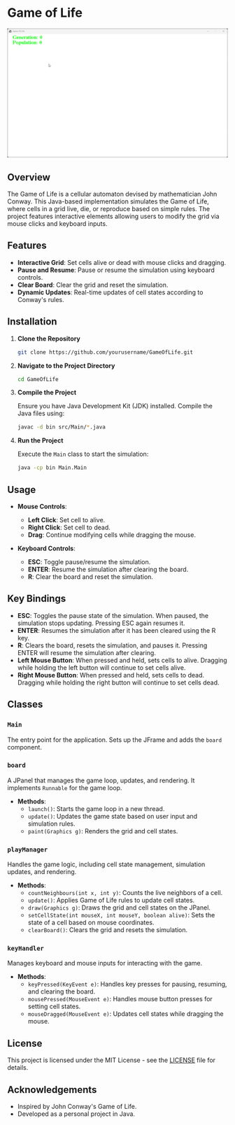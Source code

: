 # Game of Life

![Game of Life](screenshots/gameOfLife.gif)

## Overview

The Game of Life is a cellular automaton devised by mathematician John Conway. This Java-based implementation simulates the Game of Life, where cells in a grid live, die, or reproduce based on simple rules. The project features interactive elements allowing users to modify the grid via mouse clicks and keyboard inputs.

## Features

- **Interactive Grid**: Set cells alive or dead with mouse clicks and dragging.
- **Pause and Resume**: Pause or resume the simulation using keyboard controls.
- **Clear Board**: Clear the grid and reset the simulation.
- **Dynamic Updates**: Real-time updates of cell states according to Conway's rules.

## Installation

1. **Clone the Repository**

   ```bash
   git clone https://github.com/yourusername/GameOfLife.git
   ```

2. **Navigate to the Project Directory**

   ```bash
   cd GameOfLife
   ```

3. **Compile the Project**

   Ensure you have Java Development Kit (JDK) installed. Compile the Java files using:

   ```bash
   javac -d bin src/Main/*.java
   ```

4. **Run the Project**

   Execute the `Main` class to start the simulation:

   ```bash
   java -cp bin Main.Main
   ```

## Usage

- **Mouse Controls**:
    - **Left Click**: Set cell to alive.
    - **Right Click**: Set cell to dead.
    - **Drag**: Continue modifying cells while dragging the mouse.

- **Keyboard Controls**:
    - **ESC**: Toggle pause/resume the simulation.
    - **ENTER**: Resume the simulation after clearing the board.
    - **R**: Clear the board and reset the simulation.

## Key Bindings

- **ESC**: Toggles the pause state of the simulation. When paused, the simulation stops updating. Pressing ESC again resumes it.
- **ENTER**: Resumes the simulation after it has been cleared using the R key.
- **R**: Clears the board, resets the simulation, and pauses it. Pressing ENTER will resume the simulation after clearing.
- **Left Mouse Button**: When pressed and held, sets cells to alive. Dragging while holding the left button will continue to set cells alive.
- **Right Mouse Button**: When pressed and held, sets cells to dead. Dragging while holding the right button will continue to set cells dead.

## Classes

### `Main`

The entry point for the application. Sets up the JFrame and adds the `board` component.

### `board`

A JPanel that manages the game loop, updates, and rendering. It implements `Runnable` for the game loop.

- **Methods**:
    - `launch()`: Starts the game loop in a new thread.
    - `update()`: Updates the game state based on user input and simulation rules.
    - `paint(Graphics g)`: Renders the grid and cell states.

### `playManager`

Handles the game logic, including cell state management, simulation updates, and rendering.

- **Methods**:
    - `countNeighbours(int x, int y)`: Counts the live neighbors of a cell.
    - `update()`: Applies Game of Life rules to update cell states.
    - `draw(Graphics g)`: Draws the grid and cell states on the JPanel.
    - `setCellState(int mouseX, int mouseY, boolean alive)`: Sets the state of a cell based on mouse coordinates.
    - `clearBoard()`: Clears the grid and resets the simulation.

### `keyHandler`

Manages keyboard and mouse inputs for interacting with the game.

- **Methods**:
    - `keyPressed(KeyEvent e)`: Handles key presses for pausing, resuming, and clearing the board.
    - `mousePressed(MouseEvent e)`: Handles mouse button presses for setting cell states.
    - `mouseDragged(MouseEvent e)`: Updates cell states while dragging the mouse.

## License

This project is licensed under the MIT License - see the [LICENSE](LICENSE) file for details.

## Acknowledgements

- Inspired by John Conway's Game of Life.
- Developed as a personal project in Java.
